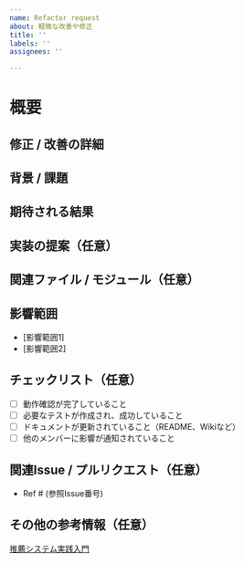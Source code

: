```yaml
---
name: Refactor request
about: 軽微な改善や修正
title: ''
labels: ''
assignees: ''

---
```


# 概要
<!-- 修正または改善したい内容の概要を記述 -->

## 修正 / 改善の詳細
<!-- 修正または改善内容の詳細を具体的に記載 -->

## 背景 / 課題
<!-- 修正や改善が必要な理由、解決したい課題について記載 -->

## 期待される結果
<!-- 修正後に期待する動作や結果について記載 -->

## 実装の提案（任意）
<!-- 修正方法についての提案があれば具体的に記載 -->

## 関連ファイル / モジュール（任意）
<!-- 修正が必要なコードのファイル名やモジュール名を記載 -->

## 影響範囲
<!-- この修正が影響する可能性のある範囲やシステムを記載 -->
- [影響範囲1]
- [影響範囲2]

## チェックリスト（任意）
<!-- 修正完了後の確認事項 -->
- [ ] 動作確認が完了していること
- [ ] 必要なテストが作成され、成功していること
- [ ] ドキュメントが更新されていること（README、Wikiなど）
- [ ] 他のメンバーに影響が通知されていること

## 関連Issue / プルリクエスト（任意）
<!-- 関連するIssueやプルリクエストがあれば記載 -->
- Ref # (参照Issue番号)

## その他の参考情報（任意）
<!-- 参考になりそうな資料やリンク、スクリーンショットなどがあれば記載 -->
[推薦システム実践入門](https://github.com/oreilly-japan/RecommenderSystems/tree/main)